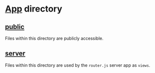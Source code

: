 # [App](/app) directory

## [public](public)
Files within this directory are publicly accessible.

## [server](server)
Files within this directory are used by the `router.js` server app as `views`.

